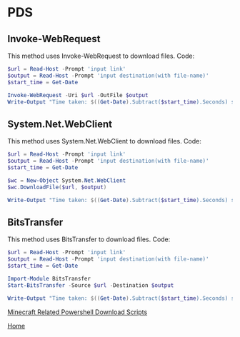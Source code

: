# PDS
## Invoke-WebRequest
This method uses Invoke-WebRequest to download files. Code:
 ```powershell
 $url = Read-Host -Prompt 'input link'
 $output = Read-Host -Prompt 'input destination(with file-name)'
 $start_time = Get-Date

 Invoke-WebRequest -Uri $url -OutFile $output
 Write-Output "Time taken: $((Get-Date).Subtract($start_time).Seconds) second(s)"
```
## System.Net.WebClient
This method uses System.Net.WebClient to download files. Code:
```powershell
$url = Read-Host -Prompt 'input link'
$output = Read-Host -Prompt 'input destination(with file-name)'
$start_time = Get-Date

$wc = New-Object System.Net.WebClient
$wc.DownloadFile($url, $output)

Write-Output "Time taken: $((Get-Date).Subtract($start_time).Seconds) second(s)"
```
## BitsTransfer
This method uses BitsTransfer to download files. Code:
```powershell
$url = Read-Host -Prompt 'input link'
$output = Read-Host -Prompt 'input destination(with file-name)'
$start_time = Get-Date

Import-Module BitsTransfer
Start-BitsTransfer -Source $url -Destination $output

Write-Output "Time taken: $((Get-Date).Subtract($start_time).Seconds) second(s)"
```
[Minecraft Related Powershell Download Scripts](https://xiaopi0.github.io/powershelldownloadscripts/minecraftrelated)

[Home](https://shadepi.github.io)
